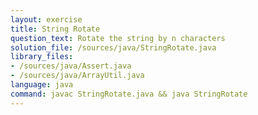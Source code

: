 ```yaml
---
layout: exercise
title: String Rotate
question_text: Rotate the string by n characters
solution_file: /sources/java/StringRotate.java
library_files:
- /sources/java/Assert.java
- /sources/java/ArrayUtil.java
language: java
command: javac StringRotate.java && java StringRotate
---
```

